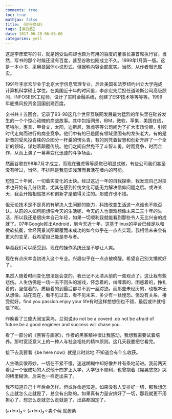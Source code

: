 ```yaml
---
comments: true
toc: true
mathjax: false
title: 《硅谷商战》
tags: [读后感]
date: 1017-06-28 06:06:06
categories: yell
---
```


这是李彦宏写的书，就是饱受诟病却也颇为有用的百度的董事长兼首席执行官。当然，写书的那个时候还没有百度，甚至谷歌也刚成立不久。1999年1月第一版。这是一本小书，采用章回体小说形式，但据称内容全部属实。当然，从作者眼光属实。

1991年李彦宏毕业于北京大学信息管理专业，后赴美国布法罗纽约州立大学完成计算机科学硕士学位。在美国近十年的时间里，李彦宏先后担任道琼斯公司高级顾问，INFOSEEK工程师，设计了实时金融系统，创建了ESP技术等等等等。1999年底携风投资金回国创建百度。

全书共十五回合，记录了93-98这几个世界互联网发展最为猛烈的年头里在硅谷发生的一个个惊心动魄的商战故事。其中包括网景，IBM，微软，苹果，美国在线，英特尔，惠普，甲骨文，太阳，迪斯尼，雅虎等等公司间为了扩大市场份额，引领时代走向而进行的商业竞争。他们中有的已是固有领域里固有的龙头老大，有的是新晋的受风投青睐的企图分一杯羹的愣头青，有的则凭着智慧和创新开辟了一个全新的领域，谋划着颠覆传统。他们之间自然免不了斗智斗勇，时而竞争，时而合作，从而上演了一幕幕变化迅速的斗争场面。

然而谷歌在98年7月才成立，而现在雅虎等等感觉已明显式微，有些公司我们甚至没有听过，当然，不排除是我见识浅薄而且活在墙内的可能。

短短二十年间，一切着实变化的太快。经过这近一年的自我探索，我发现自己对技术也开始有几分热爱，尤其在感到传统文化可能无力解决信仰问题之后。或许某天，我会开始相信技术和创新才是值得关注的。那或许也不错。

但无论技术是不是真的有解决人生问题的能力，科技改变生活这一点谁也不能否认。从前的人如何能想像今天的生活呢，今天的人也很难想像未来二三十年的生活，所以我还是很庆幸自己年轻，如果一切顺利我就能看到那些令人无比兴奋的成就了。07年Google推出Android，到今天近十年，这基于linux的平台已经足以和微软抗衡，曾经网景试图颠覆而未成功的如今似乎在一点点实现，我相信未来会有更大的变革，我希望自己能是参与者。

毕竟我们可以感受到，现在的操作系统还是不够让人爽。

现在有点庆幸当初进入这个专业。兴趣似乎在一点点被唤醒。希望自己别太懒就好了。

果然人随着时间变化想法是会变的。我已记不太清从前的一些观点了。这让我有些悲伤。人生仿佛是一场一去不回头的游戏，怀念着的，纠缠着的，困惑着的，挣扎着的，坚信着的，质疑着的到最后都寻不到一丝踪迹。而那些未经历的，也根本无从想像。站在现在，看不见过去，看不见未来，多少有一丝惶恐。但没有关系，接受就好。find you passion.enjoy your life有时这样想想倒也不错，最后或许就相信了呢。

昨晚看了三傻大闹宝莱坞，兰彻说do not be a coverd .do not be afraid of future.be a good engineer and success will chase you.

看了一部分的《黑客与画家》，作者的黑客精神很让我感动，我想我需要试着培养。那时宽泛意义上的一种人与社会相处的精神原则。这几天我要把它看完。

接下去我要看《be here now》就是此时此地.不知道会有什么收获。

人生确实很奇妙，一切在不紧不慢，迷迷糊糊中却好像井井有条地前进。我前两天看见一个很成功的人说他十四岁上大学，大学很不顺利，也曾抱着《晃晃悠悠》哭的稀里糊涂，后来也一样走出来了。

我不知道自己十年后会怎样。但或许命运知道。如果没有人安排好一切，那我想怎么走就怎么走就是了，总会有出路的。如果真有力量安排好了一切，那我就更不用担心了，想怎么走就怎么走就是了，出路都固定了。

(๑•̀ㅂ•́)و✧
(๑•̀ㅂ•́)و✧卖个萌   就酱紫